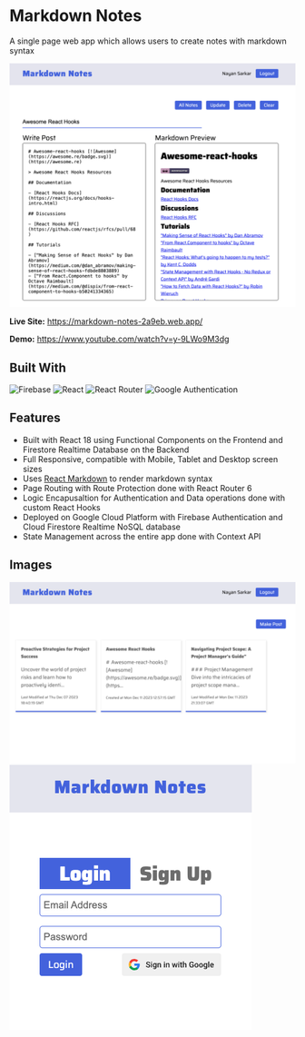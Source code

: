 # Markdown Notes
A single page web app which allows users to create notes with markdown syntax

![Screenshot](./screenshots/Image-2.png)

<b>Live Site:</b> https://markdown-notes-2a9eb.web.app/

<b>Demo:</b> https://www.youtube.com/watch?v=y-9LWo9M3dg

## Built With
![Firebase](https://img.shields.io/badge/Firebase-039BE5?style=for-the-badge&logo=Firebase&logoColor=white) ![React](https://img.shields.io/badge/react-%2320232a.svg?style=for-the-badge&logo=react&logoColor=%2361DAFB) ![React Router](https://img.shields.io/badge/React_Router-CA4245?style=for-the-badge&logo=react-router&logoColor=white) ![Google Authentication](https://img.shields.io/badge/google-4285F4?style=for-the-badge&logo=google&logoColor=white)

## Features
- Built with React 18 using Functional Components on the Frontend and Firestore Realtime Database on the Backend
- Full Responsive, compatible with Mobile, Tablet and Desktop screen sizes
- Uses [React Markdown](https://github.com/remarkjs/react-markdown) to render markdown syntax
- Page Routing with Route Protection done with React Router 6
- Logic Encapusaltion for Authentication and Data operations done with custom React Hooks
- Deployed on Google Cloud Platform with Firebase Authentication and Cloud Firestore Realtime NoSQL database
- State Management across the entire app done with Context API

## Images
![Screenshot](./screenshots/Image-1.png)
![Screenshot](./screenshots/Image-3.png)